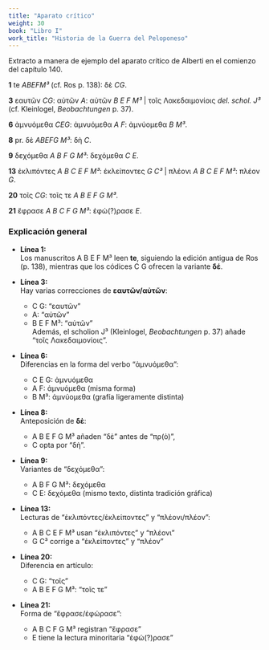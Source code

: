```yaml
---
title: "Aparato crítico"
weight: 30
book: "Libro I"
work_title: "Historia de la Guerra del Peloponeso"
---
```

Extracto a manera de ejemplo del aparato crítico de Alberti en el comienzo del capítulo 140.

<div class="apparatus">
  <p><strong>1</strong> te <em>ABEFM³</em> (cf. Ros p. 138): δὲ <em>CG</em>.</p>
  <p><strong>3</strong> εαυτῶν <em>CG</em>: αὐτῶν <em>A</em>: αὐτῶν <em>B E F M³</em> | τοῖς Λακεδαιμονίοις <em>del. schol. J³</em> (cf. Kleinlogel, <em>Beobachtungen</em> p. 37).</p>
  <p><strong>6</strong> ἀμνυόμεθα <em>CEG</em>: ἀμνυόμεθα <em>A F</em>: ἀμνύομεθα <em>B M³</em>.</p>
  <p><strong>8</strong> pr. δὲ <em>ABEFG M³</em>: δὴ <em>C</em>.</p>
  <p><strong>9</strong> δεχόμεθα <em>A B F G M³</em>: δεχόμεθα <em>C E</em>.</p>
  <p><strong>13</strong> ἐκλιπόντες <em>A B C E F M³</em>: ἐκλείποντες <em>G C³</em> | πλέονι <em>A B C E F M³</em>: πλέον <em>G</em>.</p>
  <p><strong>20</strong> τοῖς <em>CG</em>: τοῖς τε <em>A B E F G M³</em>.</p>
  <p><strong>21</strong> ἔφρασε <em>A B C F G M³</em>: ἐφώ(?)ρασε <em>E</em>.</p>
</div>

### Explicación general

- **Línea 1:**  
  Los manuscritos A B E F M³ leen **te**, siguiendo la edición antigua de Ros (p. 138), mientras que los códices C G ofrecen la variante **δέ**.

- **Línea 3:**  
  Hay varias correcciones de **εαυτῶν/αὐτῶν**:  
  - C G: “εαυτῶν”  
  - A: “αὐτῶν”  
  - B E F M³: “αὐτῶν”  
  Además, el scholion J³ (Kleinlogel, *Beobachtungen* p. 37) añade “τοῖς Λακεδαιμονίοις”.

- **Línea 6:**  
  Diferencias en la forma del verbo “ἀμνυόμεθα”:  
  - C E G: ἀμνυόμεθα  
  - A F: ἀμνυόμεθα (misma forma)  
  - B M³: ἀμνύομεθα (grafía ligeramente distinta)

- **Línea 8:**  
  Anteposición de **δὲ**:  
  - A B E F G M³ añaden “δὲ” antes de “πρ(ὸ)”,  
  - C opta por “δὴ”.

- **Línea 9:**  
  Variantes de “δεχόμεθα”:  
  - A B F G M³: δεχόμεθα  
  - C E: δεχόμεθα (mismo texto, distinta tradición gráfica)

- **Línea 13:**  
  Lecturas de “ἐκλιπόντες/ἐκλείποντες” y “πλέονι/πλέον”:  
  - A B C E F M³ usan “ἐκλιπόντες” y “πλέονι”  
  - G C³ corrige a “ἐκλείποντες” y “πλέον”

- **Línea 20:**  
  Diferencia en artículo:  
  - C G: “τοῖς”  
  - A B E F G M³: “τοῖς τε”

- **Línea 21:**  
  Forma de “ἔφρασε/ἐφώρασε”:  
  - A B C F G M³ registran “ἔφρασε”  
  - E tiene la lectura minoritaria “ἐφώ(?)ρασε”
